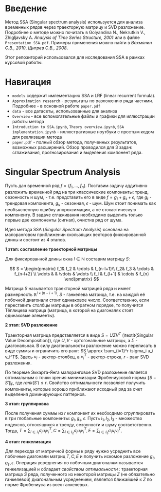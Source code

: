 # Введение
Метод SSA (Singular spectrum analysis) используется для анализа временных рядов через траекторную матрицу и SVD разложение. Подробнее о методе можно почитать в Golyandina N., Nekrutkin V., Zhigljavsky A. *Analysis of Time Series Structure, 2001* или в файле `Presentation SSA.pdf`. Примеры применения можно найти в *Вохмянин С.В., 2010*, *Щигрев С.В., 2008*. 

Этот репозиторий использовался для исследования SSA в рамках курсовой работы.
# Навигация
- `models` содержит имлементацию SSA и LRF (linear recurrent formula).
- `Approximation research` - результаты по разложению ряда частями. Подробнее - в основной работе `paper.pdf`
- `data` - все датасеты, использованные для анализа
- `Overview` - все вспомогательные файлы и графики для иллюстрации работы метода
- `Introduction to SSA.ipynb`, `Theory overview.ipynb`, `SSA implementation.ipynb` - иллюстративные ноутбуки с простым кодом для реализации метода
- `paper.pdf` - полный обзор метода, полученных результатов, возможных расширений. Обзор проводился для 3 задач: сглаживания, прогнозирования и выделения компонент ряда.

# Singular Spectrum Analysis

Пусть дан временной ряд $f = (f_1, \dots, f_n)$. Поставим задачу аддитивно разложить временной ряд на три классические компоненты: тренд, сезонность и шум, - т.е. представить его в виде $f = g_t + g_s + \epsilon$, где $g_t$ - трендовая компонента, $g_s$ - сезонная, $\epsilon$ - шум. Шум стоит понимать как необъясненную ошибку аппроксимации, а не стохастическую компоненту. В задаче сглаживания необходимо выделить только первые две компоненты (сигнал), очистив ряд от шума.

Идея метода SSA (_Singular Spectrum Analysis_) основана на малоранговом приближении скользящих векторов фиксированной длины и состоит из 4 этапов.

__1 этап: составление траекторной матрицы__

Для фиксированной длины окна $l \in \mathbb{N}$ составим матрицу $S:$

$$
S = 
\begin{pmatrix}
  f_1& f_2 & \cdots & f_{n-l+1}\\
  f_2& f_3 & \cdots & f_{n-l+2} \\
  \vdots & & \vdots & \vdots \\
  f_l & f_{l+1} & \cdots & f_{n}
\end{pmatrix}
$$

Матрица $S$ называется траекторной матрицей ряда и имеет размерность $\mathbb{R}^{l\times (n-l+1)}$. $S$ - ганкелева матрица, т.е. на каждой её побочной диагонали стоит одинаковое число. Соответственно, если переставить столбцы матрицы в обратном порядке, то получится Тёплицева матрица (матрица, в которой на диагоналях стоят одинаковые элементы). 

__2 этап: SVD разложение__

Траекторная матрица представляется в виде $S = U\Sigma V^T$ (\textit{Singular Value Decomposition}), где $U,V$ - ортогональные матрицы, а $\Sigma$ - диагональная. В силу диагональности разложение можно переписать в виде суммы и ограничить его ранг: $S \approx \sum_{i=1}^r \sigma_i u_i v_i^T$. Здесь $u_i$ - вектор-столбец, а $v_i^T$ - вектор-строка, $r$ - ранг SVD разложения. 

По теореме Эккарта-Янга малоранговое SVD разложение является оптимальным с точки зрения минимизации Фробениусовой нормы $\| S - S' \|_F$, где $rank(S') \leq r$. Свойство оптимальности позволяет получить компоненты, которые хорошо приближают исходный ряд за счет выделения доминирующих паттернов.  

__3 этап: группировка__

После получения суммы из $r$ компонент их необходимо сгруппировать в три глобальные компоненты: $g_t, g_s, \epsilon$. Пусть $I_1, I_2, I_3$ - множество индексов, относящихся к тренду, сезонности и шуму соответственно. Тогда, $T = \sum_{i\in I_1} \sigma_i u_i v_i^T, C = \sum_{i\in I_2} \sigma_i u_i v_i^T, E = \sum_{i\in I_3}\sigma_i u_i v_i^T$.  

__4 этап: генкелизация__

Для перехода от матричной формы к ряду нужно усреднить все побочные диагонали матриц $T,C,E$ и получить искомое разложение $g_t, g_s, \epsilon$. Операция усреднения по побочным диагоналям называется генкелизацией и обладает _свойством оптимальности_ : траекторная матрица $\hat{S}$ ряда, полученного из некоторой матрицы $Z$ (не обязательно ганкелевой) диагональным усреднением, является ближайшей к $Z$ по норме Фробениуса из всех ганкелевых. 
